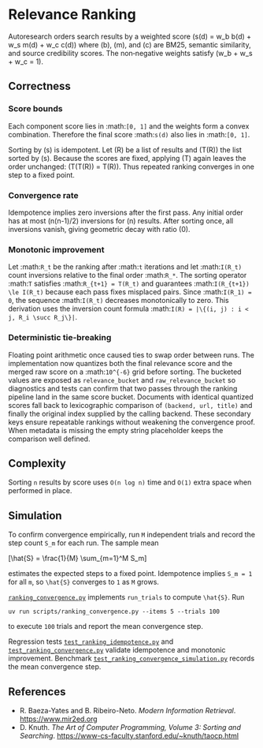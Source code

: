 # Relevance Ranking

Autoresearch orders search results by a weighted score
\(s(d) = w_b b(d) + w_s m(d) + w_c c(d)\) where
\(b\), \(m\), and \(c\) are BM25, semantic similarity, and source
credibility scores. The non‑negative weights satisfy \(w_b + w_s + w_c = 1\).

## Correctness

### Score bounds

Each component score lies in :math:`[0, 1]` and the weights form a convex
combination. Therefore the final score :math:`s(d)` also lies in
:math:`[0, 1]`.

Sorting by \(s\) is idempotent. Let \(R\) be a list of results and \(T(R)\)
the list sorted by \(s\). Because the scores are fixed, applying \(T\)
again leaves the order unchanged: \(T(T(R)) = T(R)\). Thus repeated ranking
converges in one step to a fixed point.

### Convergence rate

Idempotence implies zero inversions after the first pass. Any initial order
has at most \(n(n-1)/2\) inversions for \(n\) results. After sorting once,
all inversions vanish, giving geometric decay with ratio \(0\).

### Monotonic improvement

Let :math:`R_t` be the ranking after :math:`t` iterations and let
:math:`I(R_t)` count inversions relative to the final order
:math:`R_*`. The sorting operator :math:`T` satisfies
:math:`R_{t+1} = T(R_t)` and guarantees
:math:`I(R_{t+1}) \le I(R_t)` because each pass fixes misplaced pairs.
Since :math:`I(R_1) = 0`, the sequence :math:`I(R_t)` decreases monotonically
to zero. This derivation uses the inversion count formula
:math:`I(R) = |\{(i, j) : i < j, R_i \succ R_j\}|`.

### Deterministic tie-breaking

Floating point arithmetic once caused ties to swap order between runs. The
implementation now quantizes both the final relevance score and the merged
raw score on a :math:`10^{-6}` grid before sorting. The bucketed values are
exposed as `relevance_bucket` and `raw_relevance_bucket` so diagnostics and
tests can confirm that two passes through the ranking pipeline land in the
same score bucket. Documents with identical quantized scores fall back to
lexicographic comparison of `(backend, url, title)` and finally the original
index supplied by the calling backend. These secondary keys ensure repeatable
rankings without weakening the convergence proof. When metadata is missing the
empty string placeholder keeps the comparison well defined.

## Complexity

Sorting `n` results by score uses `O(n log n)` time and `O(1)` extra space
when performed in place.

## Simulation

To confirm convergence empirically, run `M` independent trials and record the
step count `S_m` for each run. The sample mean

\[\hat{S} = \frac{1}{M} \sum_{m=1}^M S_m\]

estimates the expected steps to a fixed point. Idempotence implies
`S_m = 1` for all `m`, so `\hat{S}` converges to `1` as `M` grows.

[`ranking_convergence.py`](../../scripts/ranking_convergence.py) implements
`run_trials` to compute `\hat{S}`. Run

```
uv run scripts/ranking_convergence.py --items 5 --trials 100
```

to execute `100` trials and report the mean convergence step.

Regression tests
[`test_ranking_idempotence.py`](../../tests/unit/test_ranking_idempotence.py)
and
[`test_ranking_convergence.py`](../../tests/unit/test_ranking_convergence.py)
validate idempotence and monotonic improvement. Benchmark
[`test_ranking_convergence_simulation.py`](../../tests/benchmark/test_ranking_convergence_simulation.py)
records the mean convergence step.

## References

- R. Baeza-Yates and B. Ribeiro-Neto. *Modern Information Retrieval*.
  https://www.mir2ed.org
- D. Knuth. *The Art of Computer Programming, Volume 3: Sorting and
  Searching*. https://www-cs-faculty.stanford.edu/~knuth/taocp.html

